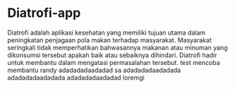 # Diatrofi-app
Diatrofi adalah aplikasi kesehatan yang memiliki tujuan utama dalam peningkatan penjagaan pola makan terhadap masyarakat. Masyarakat seringkali tidak memperhatikan bahwasannya makanan atau minuman yang dikonsumsi tersebut apakah baik atau sebaiknya dihindari. Diatrofi hadir untuk membantu dalam mengatasi permasalahan tersebut.
test mencoba membantu randy adadadadaadadad sa
adadadadaadadada
adadadadaadadada
adadadadaadadad loremgi
